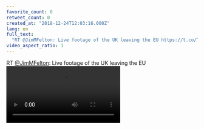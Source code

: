 ```yaml
---
favorite_count: 0
retweet_count: 0
created_at: "2018-12-24T12:03:16.000Z"
lang: en
full_text:
  "RT @JimMFelton: Live footage of the UK leaving the EU https://t.co/TBqS2MGoqL"
video_aspect_ratio: 1
---
```


RT [@JimMFelton](https://twitter.com/JimMFelton): Live footage of the UK leaving
the EU
![Embedded Video](https://twitter-media-coderbyheart.s3.eu-north-1.amazonaws.com/1077172856558104576-FLmVm8And4i48qHJ.mp4)
